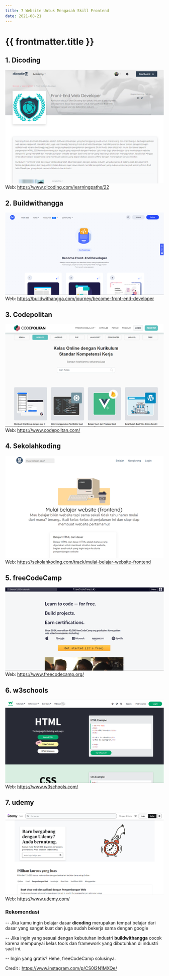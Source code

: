 ```yaml
---
title: 7 Website Untuk Mengasah Skill Frontend
date: 2021-08-21
---
```


# {{ frontmatter.title }}

## 1.	Dicoding 
![dicoding.com](../../assets/images/posts/7-website/1.dicoding.png)
Web: https://www.dicoding.com/learningpaths/22

## 2.	Buildwithangga
![buildwithangga.com](../../assets/images/posts/7-website/2.buildwithangga.png)
Web: https://buildwithangga.com/journey/become-front-end-developer

## 3.	Codepolitan
![codepolitan.com](../../assets/images/posts/7-website/3.codepolitan.png)
Web: https://www.codepolitan.com/

## 4.	Sekolahkoding
![sekolahkoding.com](../../assets/images/posts/7-website/4.sekolah-koding.png)
Web: https://sekolahkoding.com/track/mulai-belajar-website-frontend

## 5.	freeCodeCamp
![freecodecamp.org](../../assets/images/posts/7-website/5.freecodecamp.png)
Web: https://www.freecodecamp.org/

## 6.	w3schools
![w3schools.com](../../assets/images/posts/7-website/6.w3schools.png)
Web: https://www.w3schools.com/

## 7.	udemy
![udemy.com](../../assets/images/posts/7-website/7.udemy.png)
Web: https://www.udemy.com/

### Rekomendasi
-- Jika kamu ingin belajar dasar **dicoding** merupakan tempat belajar dari dasar yang sangat kuat dan juga sudah bekerja sama dengan google

-- Jika ingin yang sesuai dengan kebutuhan industri **buildwithangga** cocok karena mempunyai kelas tools dan framework yang dibutuhkan di industri saat ini.

-- Ingin yang gratis? Hehe, freeCodeCamp solusinya.


Credit : https://www.instagram.com/p/CS0l2N1MXQe/